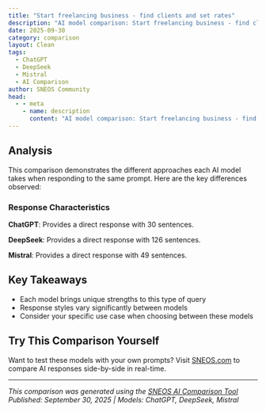 ```yaml
---
title: "Start freelancing business - find clients and set rates"
description: "AI model comparison: Start freelancing business - find clients and set rates..."
date: 2025-09-30
category: comparison
layout: Clean
tags:
  - ChatGPT
  - DeepSeek
  - Mistral
  - AI Comparison
author: SNEOS Community
head:
  - - meta
    - name: description
      content: "AI model comparison: Start freelancing business - find clients and set rates..."
---
```


<ChatComparison
  title="Start freelancing business - find clients and set rates"
  prompt="Start freelancing business - find clients and set rates"
  :responses='{
    "ChatGPT": "Starting a freelancing business and finding clients while setting your rates can be a rewarding but challenging process. Here\u2019s a step-by-step guide to help you get started:\n\n### 1. Identify Your Skills and Services\n- **Evaluate your strengths:** What skills or services can you offer? (e.g., writing, graphic design, web development, marketing)\n- **Define your niche:** Specializing can help you stand out and attract clients who need your specific expertise.\n\n### 2. Build a Portfolio\n- **Create samples:** If you don\u2019t have previous client work, create sample projects to showcase your skills.\n- **Build a website or use platforms:** Set up a simple website or use freelancing platforms like Upwork, Fiverr, or Behance to display your portfolio.\n\n### 3. Set Your Rates\n- **Research market rates:** Look at what other freelancers in your niche and experience level are charging.\n- **Decide on pricing method:** Choose between hourly rates or project-based fees.\n- **Consider your expenses:** Factor in taxes, tools, time spent on non-billable tasks, and living expenses.\n- **Start modestly:** You can start with lower rates to build your client base and increase rates as you gain experience.\n\n### 4. Find Clients\n- **Use freelancing platforms:** Join sites like Upwork, Freelancer, Fiverr, or specialized job boards related to your field.\n- **Network:** Let friends, family, former colleagues, and social media connections know about your services.\n- **Cold outreach:** Reach out to potential clients via email or LinkedIn with a personalized message and pitch.\n- **Attend events:** Participate in industry meetups, webinars, and conferences to meet potential clients.\n- **Content marketing:** Start a blog, create videos, or share helpful content related to your niche to attract clients organically.\n\n### 5. Manage Your Business\n- **Create contracts:** Always use agreements to define scope, payment terms, deadlines, and deliverables.\n- **Set payment terms:** Decide on upfront deposits, milestones, or payments upon completion.\n- **Track time and expenses:** Use tools like Toggl, Harvest, or QuickBooks.\n- **Deliver quality work:** Build a reputation for reliability and quality to encourage repeat business and referrals.\n\n### Additional Tips\n- **Keep learning:** Continuously improve your skills and adapt to industry trends.\n- **Ask for testimonials:** Positive reviews help build credibility.\n- **Be professional:** Communicate clearly and meet deadlines.\n\n---\n\nIf you want, I can help you draft sample emails for outreach, suggest pricing based on your skills, or help create a portfolio outline! Just let me know.",
    "DeepSeek": "Of course! Starting a freelancing business is an exciting journey. It\u0027s equal parts building your craft, running a business, and selling your services.\n\nHere is a comprehensive, step-by-step guide to help you find clients and set your rates confidently.\n\n---\n\n### **Part 1: Laying the Foundation (Before You Look for Clients)**\n\nYou can\u0027t build a house without a foundation. Don\u0027t start reaching out to clients until you\u0027ve checked these boxes.\n\n#### **1. Define Your Niche \u0026 Services**\n*   **Why it matters:** \u0022I do graphic design\u0022 is too broad. \u0022I design brand identities for sustainable consumer brands\u0022 is specific and attractive to a target audience.\n*   **How to do it:**\n    *   **Specialize:** What are you exceptionally good at? (e.g., writing SEO-optimized blog posts for tech startups, building sales funnels in ClickFunnels, managing social media for B2B companies).\n    *   **Package Your Services:** Create clear service packages. For example:\n        *   **Package A:** Brand Identity Kit (Logo, Color Palette, Typography) - $X\n        *   **Package B:** Brand Identity \u002B Basic Social Media Kit - $Y\n        *   **Package C:** Full Brand Campaign - $Z\n\n#### **2. Build Your Online Presence \u0026 Portfolio**\nYour portfolio is your most powerful sales tool.\n\n*   **Create a Professional Website:** Use platforms like Carrd, Squarespace, or WordPress. It must include:\n    *   A clear description of who you help and how.\n    *   Your portfolio (see below).\n    *   Testimonials (even if they\u0027re from friends or past colleagues at first).\n    *   A clear \u0022Contact Me\u0022 or \u0022Book a Call\u0022 button.\n*   **Develop a Killer Portfolio:**\n    *   **Quality over Quantity:** 3-5 fantastic, detailed projects are better than 20 mediocre ones.\n    *   **Show Your Process:** For each project, write a case study. Explain the client\u0027s problem, your solution, and the results (e.g., \u0022Increased website traffic by 40%\u0022).\n    *   **No Clients Yet? Create Spec Work:** Design a fake logo for a brand you love. Write a blog post for a popular website. Build a mock-up app interface. This shows your skills and initiative.\n\n#### **3. Set Up Your Business Logistics**\n*   **Pricing Structure:** Decide on your model (more on this in Part 3).\n*   **Contracts:** **NEVER work without a contract.** Use templates from resources like:\n    *   The Freelancer\u0027s Union\n    *   Docracy\n    *   Or invest in a legal template from a service like **Bonsai** or **PandaDoc**.\n*   **Invoicing:** Use free tools like **Wave Apps** or **Zoho Invoice** to look professional and get paid easily.\n\n---\n\n### **Part 2: How to Find Clients**\n\nThis is the active part. Use a mix of these strategies.\n\n#### **The \u0022Warm Market\u0022 \u0026 Networking (Low-Hanging Fruit)**\n*   **Tell Everyone:** Let friends, family, and former colleagues know you\u0027re freelancing. Be specific: \u0022I\u0027m now offering web design services for small local businesses.\u0022\n*   **Leverage LinkedIn:**\n    *   Optimize your profile headline: \u0022Freelance Copywriter | Helping SaaS Companies Convert Visitors into Users.\u0022\n    *   Post regularly about your expertise.\n    *   Engage thoughtfully with posts from potential clients in your industry.\n    *   Use LinkedIn to find and connect with marketing managers or founders at companies you\u0027d like to work with.\n\n#### **Online Platforms (The Grind)**\nPlatforms like Upwork, Fiverr, and Toptal are great for getting initial experience and reviews, but the competition can be fierce.\n\n*   **Strategy is Key:**\n    *   **Create a Standout Profile:** Niche down. Instead of \u0022Video Editor,\u0022 say \u0022Video Editor for Tech Explainer Videos.\u0022\n    *   **Write Custom Proposals:** Never use a generic template. Mention the client\u0027s project by name and propose a specific idea.\n    *   **Start with Smaller Projects** to build your reviews, then raise your rates.\n\n#### **Cold Outreach (The Direct Approach)**\nThis is highly effective but requires courage.\n\n*   **Find Your Targets:** Make a list of 20-50 companies that fit your ideal client profile.\n*   **Craft a Personal Email/LinkedIn Message:**\n    *   **Subject:** A hook about *them*, not you. (\u0022Loved your recent product launch, but noticed a typo on your homepage...\u0022)\n    *   **Opener:** Compliment their work.\n    *   **Problem \u0026 Solution:** Briefly state a problem they might have and how you can solve it. \u0022I noticed your blog hasn\u0027t been updated in 3 months. I specialize in writing SEO-driven content that can help you regain that traffic.\u0022\n    *   **Call to Action:** \u0022Are you free for a 15-minute chat next week?\u0022\n    *   **Portfolio Link:** Include a link to your most relevant project.\n\n#### **Content Marketing \u0026 Community Building (The Long Game)**\nThis establishes you as an authority and brings clients to you.\n\n*   **Share Your Knowledge:** Post on Twitter/X, LinkedIn, or a personal blog about your craft.\n*   **Network in Online Communities:** Join Slack groups, Discords, or Reddit communities where your clients hang out. Don\u0027t spam. Provide value, answer questions, and your DMs will become a lead source.\n\n---\n\n### **Part 3: How to Set Your Freelance Rates**\n\nThis is the most common point of anxiety. Let\u0027s demystify it.\n\n#### **Pricing Models: Which One to Use?**\n*   **Hourly Rate:** Good for projects with unclear scope or ongoing support.\n    *   **Downside:** You\u0027re penalized for being efficient.\n*   **Project-Based / Flat Fee:** The gold standard for most projects. You charge a fixed price for a defined deliverable.\n    *   **Upside:** You get rewarded for your efficiency. The client knows the cost upfront.\n*   **Value-Based Pricing:** The holy grail. You charge based on the value you provide to the client (e.g., a percentage of sales generated, or a fee based on the project\u0027s ROI).\n    *   **Example:** A sales page you write is projected to make the client $50,000. Charging $5,000 is a no-brainer for them.\n\n#### **How to Calculate Your Rate (The Formula)**\n1.  **Determine Your Annual Salary:** What do you want to earn? (e.g., $80,000).\n2.  **Add Business Expenses:** Software, taxes, healthcare, etc. (e.g., \u002B$20,000). Total = $100,000.\n3.  **Determine Billable Hours:** You won\u0027t be billing 40 hours/week. You\u0027ll spend time on marketing, admin, etc. A safe estimate is **~1000 billable hours per year**.\n4.  **Do the Math:**\n    *   **$100,000 (Salary \u002B Expenses) / 1000 (Billable Hours) = $100/Hour.**\n\nThis is your *baseline* rate. Now, adjust it based on:\n\n*   **Experience \u0026 Niche:** A specialist with 10 years of experience charges more than a generalist just starting.\n*   **Market Rates:** Research what other freelancers in your field charge.\n*   **Client Budget:** A startup may have a lower budget than a Fortune 500 company. Adjust your scope, not just your rate.\n\n#### **How to Talk About Money With Confidence**\n*   **Never say \u0022My rate is $X/hour\u0022 first.** Instead, ask: **\u0022What\u0027s the budget range for this project?\u0022**\n*   If they press you, state your project rate or a range. \u0022For a project like this, I typically charge between $2,500 and $4,000, depending on the specific deliverables. I\u0027d be happy to put together a formal proposal.\u0022\n*   **If a client says you\u0027re too expensive:**\n    *   Don\u0027t panic. Reiterate the value and ROI you provide.\n    *   Ask: \u0022What is your budget?\u0022 You might be able to reduce the project scope to fit their budget.\n    *   Be prepared to walk away. Undervaluing your work hurts you and the entire industry.\n\n### **Your First 90-Day Action Plan**\n\n1.  **Month 1:** Niche down, build your portfolio website, and create your service packages.\n2.  **Month 2:** Start with warm outreach and create profiles on 1-2 freelance platforms. Send 5 custom proposals per week.\n3.  **Month 3:** Begin a consistent content schedule (e.g., 1 LinkedIn post per week) and start your first round of cold outreach (5-10 emails per week).\n\nFreelancing is a marathon, not a sprint. Stay consistent, deliver exceptional work, and treat your business like the professional entity it is. Good luck",
    "Mistral": "Starting a freelancing business involves several key steps, including finding clients and setting your rates. Here\u2019s a comprehensive guide to help you get started:\n\n### 1. Define Your Services\n- **Identify Your Skills:** Determine what services you can offer based on your skills and expertise.\n- **Niche Down:** Specializing in a particular area can make you more attractive to clients looking for specific expertise.\n\n### 2. Build Your Portfolio\n- **Create Samples:** Develop a portfolio of your work to showcase your skills. This could be writing samples, design projects, coding examples, etc.\n- **Website:** Create a professional website to display your portfolio and provide information about your services.\n\n### 3. Set Your Rates\n- **Research Industry Standards:** Look at what other freelancers in your field are charging.\n- **Consider Your Experience:** If you\u2019re just starting out, you might need to charge less to attract your first clients.\n- **Hourly vs. Project-Based:** Decide whether you want to charge by the hour or by the project. Hourly rates are more straightforward, while project-based rates can be more lucrative but require careful estimation.\n- **Value-Based Pricing:** Consider the value you bring to the client. If your work can significantly impact their business, you might be able to charge more.\n\n### 4. Find Clients\n- **Networking:**\n  - **Local Events:** Attend industry conferences, meetups, and networking events.\n  - **Online Communities:** Join LinkedIn groups, Facebook groups, and other online communities related to your field.\n- **Freelance Platforms:**\n  - **Upwork:** A large platform with a variety of job opportunities.\n  - **Fiverr:** Great for offering specific services at fixed prices.\n  - **Freelancer:** Another popular platform with a wide range of projects.\n  - **Toptal:** Focuses on high-end freelancers and projects.\n- **Social Media:**\n  - **LinkedIn:** Connect with professionals and showcase your work.\n  - **Twitter:** Engage with potential clients and share your expertise.\n  - **Instagram:** Useful for visual fields like design and photography.\n- **Cold Outreach:**\n  - **Email:** Reach out to potential clients directly with a tailored pitch.\n  - **LinkedIn Messages:** Connect with decision-makers and pitch your services.\n- **Content Marketing:**\n  - **Blog:** Write articles related to your field to demonstrate your expertise.\n  - **Guest Posting:** Contribute to other blogs to reach a wider audience.\n\n### 5. Create a Professional Proposal\n- **Customize:** Tailor each proposal to the specific needs and goals of the client.\n- **Highlight Benefits:** Focus on how your services will benefit the client.\n- **Include Testimonials:** If you have past clients, include their testimonials to build credibility.\n\n### 6. Manage Your Business\n- **Contracts:** Always use a contract to outline the scope of work, payment terms, and deadlines.\n- **Invoicing:** Use professional invoicing software to manage your payments.\n- **Time Tracking:** Tools like Toggl or Harvest can help you track your time and ensure you\u2019re billing accurately.\n- **Taxes:** Understand your tax obligations and keep accurate records of your income and expenses.\n\n### 7. Continuous Improvement\n- **Feedback:** Regularly seek feedback from clients to improve your services.\n- **Skill Development:** Continuously update your skills and knowledge to stay competitive.\n- **Marketing:** Keep refining your marketing strategies to attract more clients.\n\n### Example Rate Setting\n- **Beginner:** $20-$40 per hour\n- **Intermediate:** $40-$80 per hour\n- **Expert:** $80-$200\u002B per hour\n\n### Example Client Outreach Email\n\u0060\u0060\u0060plaintext\nSubject: [Your Service] to Boost [Client\u2019s Goal]\n\nHi [Client\u2019s Name],\n\nI hope this email finds you well. I came across [Client\u2019s Company] and was impressed by [specific aspect of their work]. I specialize in [your service] and believe I can help you achieve [specific goal or improvement].\n\nHere are a few examples of my work:\n- [Link to Portfolio Item 1]\n- [Link to Portfolio Item 2]\n\nI would love to discuss how I can contribute to your projects. Are you available for a quick call next week?\n\nBest regards,\n[Your Name]\n[Your Contact Information]\n\u0060\u0060\u0060\n\nBy following these steps, you can establish a strong foundation for your freelancing business and attract clients effectively."
  }'
  published-date="22:46"
/>

## Analysis

This comparison demonstrates the different approaches each AI model takes when responding to the same prompt. Here are the key differences observed:

### Response Characteristics

**ChatGPT**: Provides a direct response with 30 sentences. 

**DeepSeek**: Provides a direct response with 126 sentences. 

**Mistral**: Provides a direct response with 49 sentences. 

## Key Takeaways

- Each model brings unique strengths to this type of query
- Response styles vary significantly between models
- Consider your specific use case when choosing between these models

## Try This Comparison Yourself

Want to test these models with your own prompts? Visit [SNEOS.com](https://sneos.com) to compare AI responses side-by-side in real-time.

---

*This comparison was generated using the [SNEOS AI Comparison Tool](https://sneos.com)*
*Published: September 30, 2025 | Models: ChatGPT, DeepSeek, Mistral*
